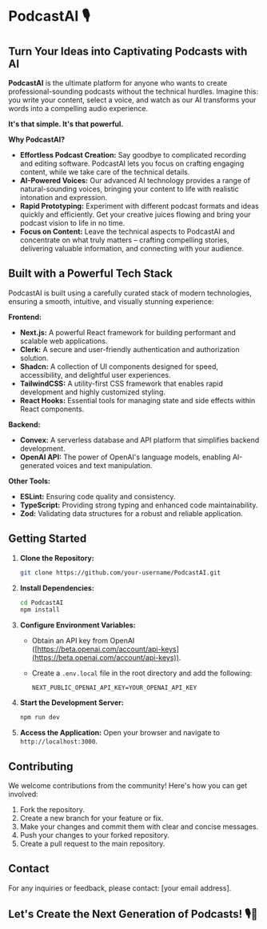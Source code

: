 # PodcastAI 🎙️

## Turn Your Ideas into Captivating Podcasts with AI

**PodcastAI** is the ultimate platform for anyone who wants to create professional-sounding podcasts without the technical hurdles. Imagine this: you write your content, select a voice, and watch as our AI transforms your words into a compelling audio experience.

**It's that simple. It's that powerful.**

**Why PodcastAI?**

* **Effortless Podcast Creation:** Say goodbye to complicated recording and editing software. PodcastAI lets you focus on crafting engaging content, while we take care of the technical details.
* **AI-Powered Voices:** Our advanced AI technology provides a range of natural-sounding voices, bringing your content to life with realistic intonation and expression.
* **Rapid Prototyping:** Experiment with different podcast formats and ideas quickly and efficiently. Get your creative juices flowing and bring your podcast vision to life in no time.
* **Focus on Content:** Leave the technical aspects to PodcastAI and concentrate on what truly matters – crafting compelling stories, delivering valuable information, and connecting with your audience.

## Built with a Powerful Tech Stack

PodcastAI is built using a carefully curated stack of modern technologies, ensuring a smooth, intuitive, and visually stunning experience:

**Frontend:**

* **Next.js:** A powerful React framework for building performant and scalable web applications.
* **Clerk:** A secure and user-friendly authentication and authorization solution.
* **Shadcn:** A collection of UI components designed for speed, accessibility, and delightful user experiences.
* **TailwindCSS:** A utility-first CSS framework that enables rapid development and highly customized styling.
* **React Hooks:** Essential tools for managing state and side effects within React components.

**Backend:**

* **Convex:** A serverless database and API platform that simplifies backend development.
* **OpenAI API:** The power of OpenAI's language models, enabling AI-generated voices and text manipulation.

**Other Tools:**

* **ESLint:** Ensuring code quality and consistency.
* **TypeScript:** Providing strong typing and enhanced code maintainability.
* **Zod:** Validating data structures for a robust and reliable application.

## Getting Started

1. **Clone the Repository:**

    ```bash
    git clone https://github.com/your-username/PodcastAI.git
    ```
2. **Install Dependencies:**

    ```bash
    cd PodcastAI
    npm install
    ```
3. **Configure Environment Variables:**
    * Obtain an API key from OpenAI ([https://beta.openai.com/account/api-keys](https://beta.openai.com/account/api-keys)).
    * Create a `.env.local` file in the root directory and add the following:

        ```
        NEXT_PUBLIC_OPENAI_API_KEY=YOUR_OPENAI_API_KEY
        ```
4. **Start the Development Server:**

    ```bash
    npm run dev
    ```
5. **Access the Application:**
    Open your browser and navigate to `http://localhost:3000`.

## Contributing

We welcome contributions from the community! Here's how you can get involved:

1. Fork the repository.
2. Create a new branch for your feature or fix.
3. Make your changes and commit them with clear and concise messages.
4. Push your changes to your forked repository.
5. Create a pull request to the main repository.

## Contact

For any inquiries or feedback, please contact: [your email address].

## Let's Create the Next Generation of Podcasts! 🎙️🚀
